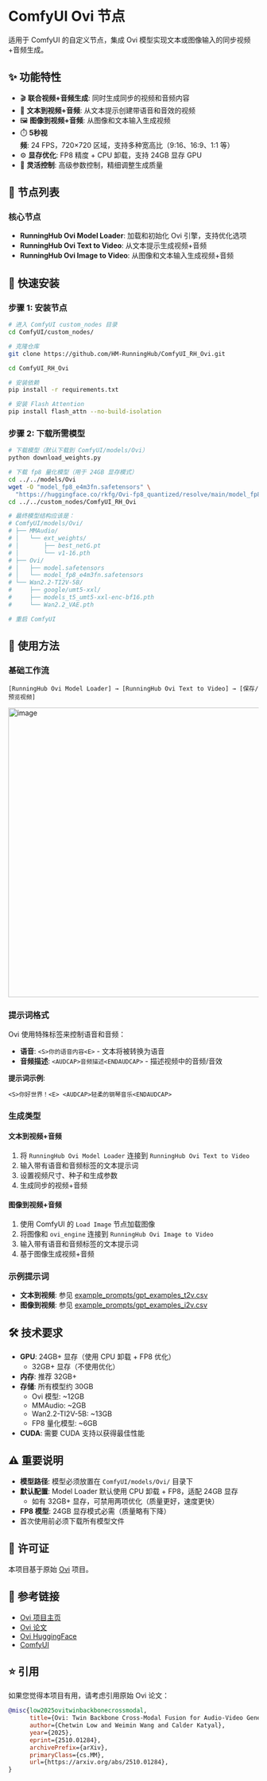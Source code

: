 # ComfyUI Ovi 节点

适用于 ComfyUI 的自定义节点，集成 Ovi 模型实现文本或图像输入的同步视频+音频生成。

## ✨ 功能特性

* 🎬 **联合视频+音频生成**: 同时生成同步的视频和音频内容
* 📝 **文本到视频+音频**: 从文本提示创建带语音和音效的视频
* 🖼️ **图像到视频+音频**: 从图像和文本输入生成视频
* ⏱️ **5秒视频**: 24 FPS，720×720 区域，支持多种宽高比（9:16、16:9、1:1 等）
* ⚙️ **显存优化**: FP8 精度 + CPU 卸载，支持 24GB 显存 GPU
* 🚀 **灵活控制**: 高级参数控制，精细调整生成质量

## 🔧 节点列表

### 核心节点
* **RunningHub Ovi Model Loader**: 加载和初始化 Ovi 引擎，支持优化选项
* **RunningHub Ovi Text to Video**: 从文本提示生成视频+音频
* **RunningHub Ovi Image to Video**: 从图像和文本输入生成视频+音频

## 🚀 快速安装

### 步骤 1: 安装节点

```bash
# 进入 ComfyUI custom_nodes 目录
cd ComfyUI/custom_nodes/

# 克隆仓库
git clone https://github.com/HM-RunningHub/ComfyUI_RH_Ovi.git

cd ComfyUI_RH_Ovi

# 安装依赖
pip install -r requirements.txt

# 安装 Flash Attention
pip install flash_attn --no-build-isolation
```

### 步骤 2: 下载所需模型

```bash
# 下载模型（默认下载到 ComfyUI/models/Ovi）
python download_weights.py

# 下载 fp8 量化模型（用于 24GB 显存模式）
cd ../../models/Ovi
wget -O "model_fp8_e4m3fn.safetensors" \
  "https://huggingface.co/rkfg/Ovi-fp8_quantized/resolve/main/model_fp8_e4m3fn.safetensors"
cd ../../custom_nodes/ComfyUI_RH_Ovi

# 最终模型结构应该是：
# ComfyUI/models/Ovi/
# ├── MMAudio/
# │   └── ext_weights/
# │       ├── best_netG.pt
# │       └── v1-16.pth
# ├── Ovi/
# │   ├── model.safetensors
# │   └── model_fp8_e4m3fn.safetensors
# └── Wan2.2-TI2V-5B/
#     ├── google/umt5-xxl/
#     ├── models_t5_umt5-xxl-enc-bf16.pth
#     └── Wan2.2_VAE.pth

# 重启 ComfyUI
```

## 📖 使用方法

### 基础工作流

```
[RunningHub Ovi Model Loader] → [RunningHub Ovi Text to Video] → [保存/预览视频]
```
<img width="1159" height="583" alt="image" src="https://github.com/user-attachments/assets/13461d44-945c-49c4-9b36-722192974092" />


### 提示词格式

Ovi 使用特殊标签来控制语音和音频：

* **语音**: `<S>你的语音内容<E>` - 文本将被转换为语音
* **音频描述**: `<AUDCAP>音频描述<ENDAUDCAP>` - 描述视频中的音频/音效

**提示词示例**:
```
<S>你好世界！<E> <AUDCAP>轻柔的钢琴音乐<ENDAUDCAP>
```

### 生成类型

#### 文本到视频+音频
1. 将 `RunningHub Ovi Model Loader` 连接到 `RunningHub Ovi Text to Video`
2. 输入带有语音和音频标签的文本提示词
3. 设置视频尺寸、种子和生成参数
4. 生成同步的视频+音频

#### 图像到视频+音频
1. 使用 ComfyUI 的 `Load Image` 节点加载图像
2. 将图像和 `ovi_engine` 连接到 `RunningHub Ovi Image to Video`
3. 输入带有语音和音频标签的文本提示词
4. 基于图像生成视频+音频

### 示例提示词

* **文本到视频**: 参见 [example_prompts/gpt_examples_t2v.csv](example_prompts/gpt_examples_t2v.csv)
* **图像到视频**: 参见 [example_prompts/gpt_examples_i2v.csv](example_prompts/gpt_examples_i2v.csv)

## 🛠️ 技术要求

* **GPU**: 24GB+ 显存（使用 CPU 卸载 + FP8 优化）
  * 32GB+ 显存（不使用优化）
* **内存**: 推荐 32GB+
* **存储**: 所有模型约 30GB
  * Ovi 模型: ~12GB
  * MMAudio: ~2GB
  * Wan2.2-TI2V-5B: ~13GB
  * FP8 量化模型: ~6GB
* **CUDA**: 需要 CUDA 支持以获得最佳性能

## ⚠️ 重要说明

* **模型路径**: 模型必须放置在 `ComfyUI/models/Ovi/` 目录下
* **默认配置**: Model Loader 默认使用 CPU 卸载 + FP8，适配 24GB 显存
  * 如有 32GB+ 显存，可禁用两项优化（质量更好，速度更快）
* **FP8 模型**: 24GB 显存模式必需（质量略有下降）
* 首次使用前必须下载所有模型文件

## 📄 许可证

本项目基于原始 [Ovi](https://github.com/character-ai/Ovi) 项目。

## 🔗 参考链接

* [Ovi 项目主页](https://aaxwaz.github.io/Ovi/)
* [Ovi 论文](https://arxiv.org/abs/2510.01284)
* [Ovi HuggingFace](https://huggingface.co/chetwinlow1/Ovi)
* [ComfyUI](https://github.com/comfyanonymous/ComfyUI)

## ⭐ 引用

如果您觉得本项目有用，请考虑引用原始 Ovi 论文：

```bibtex
@misc{low2025ovitwinbackbonecrossmodal,
      title={Ovi: Twin Backbone Cross-Modal Fusion for Audio-Video Generation}, 
      author={Chetwin Low and Weimin Wang and Calder Katyal},
      year={2025},
      eprint={2510.01284},
      archivePrefix={arXiv},
      primaryClass={cs.MM},
      url={https://arxiv.org/abs/2510.01284}, 
}
```


